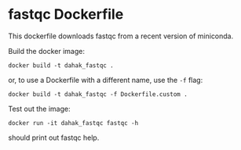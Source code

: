 # fastqc Dockerfile

This dockerfile downloads fastqc from a recent version of miniconda.

Build the docker image:

```
docker build -t dahak_fastqc .
```

or, to use a Dockerfile with a different name, use the `-f` flag:

```
docker build -t dahak_fastqc -f Dockerfile.custom .
```

Test out the image:

```
docker run -it dahak_fastqc fastqc -h
```

should print out fastqc help.
